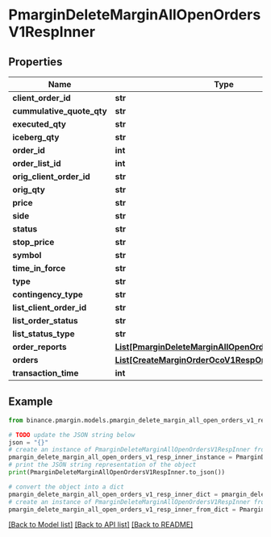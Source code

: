 # PmarginDeleteMarginAllOpenOrdersV1RespInner


## Properties

Name | Type | Description | Notes
------------ | ------------- | ------------- | -------------
**client_order_id** | **str** |  | [optional] 
**cummulative_quote_qty** | **str** |  | [optional] 
**executed_qty** | **str** |  | [optional] 
**iceberg_qty** | **str** |  | [optional] 
**order_id** | **int** |  | [optional] 
**order_list_id** | **int** |  | [optional] 
**orig_client_order_id** | **str** |  | [optional] 
**orig_qty** | **str** |  | [optional] 
**price** | **str** |  | [optional] 
**side** | **str** |  | [optional] 
**status** | **str** |  | [optional] 
**stop_price** | **str** |  | [optional] 
**symbol** | **str** |  | [optional] 
**time_in_force** | **str** |  | [optional] 
**type** | **str** |  | [optional] 
**contingency_type** | **str** |  | [optional] 
**list_client_order_id** | **str** |  | [optional] 
**list_order_status** | **str** |  | [optional] 
**list_status_type** | **str** |  | [optional] 
**order_reports** | [**List[PmarginDeleteMarginAllOpenOrdersV1RespOrder]**](PmarginDeleteMarginAllOpenOrdersV1RespOrder.md) |  | [optional] 
**orders** | [**List[CreateMarginOrderOcoV1RespOrdersInner]**](CreateMarginOrderOcoV1RespOrdersInner.md) |  | [optional] 
**transaction_time** | **int** |  | [optional] 

## Example

```python
from binance.pmargin.models.pmargin_delete_margin_all_open_orders_v1_resp_inner import PmarginDeleteMarginAllOpenOrdersV1RespInner

# TODO update the JSON string below
json = "{}"
# create an instance of PmarginDeleteMarginAllOpenOrdersV1RespInner from a JSON string
pmargin_delete_margin_all_open_orders_v1_resp_inner_instance = PmarginDeleteMarginAllOpenOrdersV1RespInner.from_json(json)
# print the JSON string representation of the object
print(PmarginDeleteMarginAllOpenOrdersV1RespInner.to_json())

# convert the object into a dict
pmargin_delete_margin_all_open_orders_v1_resp_inner_dict = pmargin_delete_margin_all_open_orders_v1_resp_inner_instance.to_dict()
# create an instance of PmarginDeleteMarginAllOpenOrdersV1RespInner from a dict
pmargin_delete_margin_all_open_orders_v1_resp_inner_from_dict = PmarginDeleteMarginAllOpenOrdersV1RespInner.from_dict(pmargin_delete_margin_all_open_orders_v1_resp_inner_dict)
```
[[Back to Model list]](../README.md#documentation-for-models) [[Back to API list]](../README.md#documentation-for-api-endpoints) [[Back to README]](../README.md)


